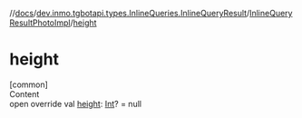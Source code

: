 //[docs](../../../index.md)/[dev.inmo.tgbotapi.types.InlineQueries.InlineQueryResult](../index.md)/[InlineQueryResultPhotoImpl](index.md)/[height](height.md)



# height  
[common]  
Content  
open override val [height](height.md): [Int](https://kotlinlang.org/api/latest/jvm/stdlib/kotlin/-int/index.html)? = null  



